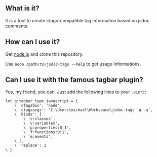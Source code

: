 What is it?
-----------

It is a tool to create ctags-compatible tag information based on jsdoc comments

How can I use it?
-----------------

Get [node.js](http://nodejs.org/download) and clone this repository.

Use ``node /path/to/jsdoc-tags --help`` to get usage informations.


Can I use it with the famous tagbar plugin?
-------------------------------------------

Yes, my friend, you can. Just add the following lines to your ``.vimrc``:
```vim
let g:tagbar_type_javascript = {
    \ 'ctagsbin': 'node',
    \ 'ctagsargs': 'C:\Users\michael\Workspace\jsdoc-tags -q -a',
    \ 'kinds': [
        \ 'c:classes',
        \ 'v:variables',
        \ 'p:properties:0:1',
        \ 'f:functions:0:1',
        \ 'e:events',
    \ ],
    \ 'replace': 1
\ }
```
